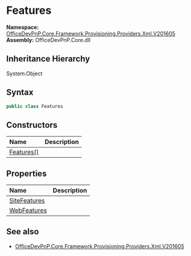 # Features
  

**Namespace:** [OfficeDevPnP.Core.Framework.Provisioning.Providers.Xml.V201605](OfficeDevPnP.Core.Framework.Provisioning.Providers.Xml.V201605.md)  
**Assembly:** OfficeDevPnP.Core.dll  
## Inheritance Hierarchy
System.Object  
## Syntax
```C#
public class Features
```
## Constructors
|**Name**|**Description**|
|:-----|:-----|
| [Features()](OfficeDevPnP.Core.Framework.Provisioning.Providers.Xml.V201605.Features.ctor1.md) |  
## Properties
|**Name**|**Description**|
|:-----|:-----|
| [SiteFeatures](OfficeDevPnP.Core.Framework.Provisioning.Providers.Xml.V201605.Features.SiteFeatures.md) | 
| [WebFeatures](OfficeDevPnP.Core.Framework.Provisioning.Providers.Xml.V201605.Features.WebFeatures.md) | 
## See also
- [OfficeDevPnP.Core.Framework.Provisioning.Providers.Xml.V201605](OfficeDevPnP.Core.Framework.Provisioning.Providers.Xml.V201605.md)
